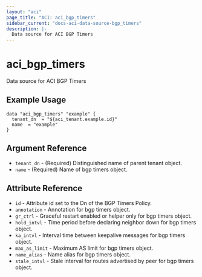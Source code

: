 ```yaml
---
layout: "aci"
page_title: "ACI: aci_bgp_timers"
sidebar_current: "docs-aci-data-source-bgp_timers"
description: |-
  Data source for ACI BGP Timers
---
```


# aci_bgp_timers #
Data source for ACI BGP Timers

## Example Usage ##

```hcl
data "aci_bgp_timers" "example" {
  tenant_dn  = "${aci_tenant.example.id}"
  name  = "example"
}
```


## Argument Reference ##

* `tenant_dn` - (Required) Distinguished name of parent tenant object.
* `name` - (Required) Name of bgp timers object.



## Attribute Reference

* `id` - Attribute id set to the Dn of the BGP Timers Policy.
* `annotation` -  Annotation for bgp timers object.
* `gr_ctrl` -  Graceful restart enabled or helper only for bgp timers object.
* `hold_intvl` -  Time period before declaring neighbor down for bgp timers object.
* `ka_intvl` -  Interval time between keepalive messages for bgp timers object.
* `max_as_limit` -  Maximum AS limit for bgp timers object.
* `name_alias` -  Name alias for bgp timers object.
* `stale_intvl` -  Stale interval for routes advertised by peer for bgp timers object.
